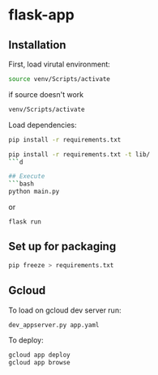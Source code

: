 # flask-app

## Installation
First, load virutal environment:
```bash
source venv/Scripts/activate
```
if source doesn't work
```bash
venv/Scripts/activate
```

Load dependencies:
```bash
pip install -r requirements.txt
```
```bash
pip install -r requirements.txt -t lib/
```d

## Execute
```bash
python main.py
```
or
```
flask run
``` 

## Set up for packaging
```bash
pip freeze > requirements.txt
```

## Gcloud
To load on gcloud dev server run:
```bash
dev_appserver.py app.yaml
```

To deploy:
```bash
gcloud app deploy
gcloud app browse
```




